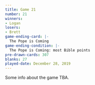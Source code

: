 ```yaml
---
title: Game 21
number: 21
winners: 
- Logan
losers: 
- Brett
game-ending-card: |-
  The Pope is Coming
game-ending-condition: |-
  The Pope is Coming: most Bible points
pre-drawn-cards: 307
blanks: 27
played-date: December 28, 2019
---
```

Some info about the game TBA.
